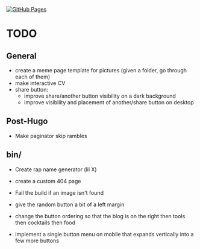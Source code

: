 [![GitHub Pages](https://github.com/strategineer/personal-website/actions/workflows/main.yml/badge.svg)](https://github.com/strategineer/personal-website/actions/workflows/main.yml)

# TODO

## General
- create a meme page template for pictures (given a folder, go through each of them)
- make interactive CV
- share button:
    - improve share/another button visibility on a dark background
    - improve visibility and placement of another/share button on desktop

## Post-Hugo
- Make paginator skip rambles

## bin/
- Create rap name generator (lil X)
- create a custom 404 page

- Fail the build if an image isn't found
- give the random button a bit of a left margin
- change the button ordering so that the blog is on the right then tools then cocktails then food 
- implement a single button menu on mobile that expands vertically into a few more buttons
